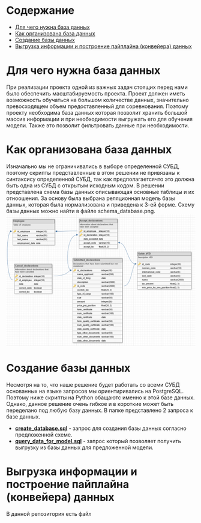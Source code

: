 # Содержание

- [Для чего нужна база данных](#task1)
- [Как организована база данных](#task2)
- [Создание базы данных](#task3)
- [Выгрузка информации и построение пайплайна (конвейера) данных](#task4)

# Для чего нужна база данных <a class="anchor" id="task1"></a>
При реализации проекта одной из важных задач стоящих перед нами было обеспечить масштабируемость проекта. Проект должен иметь возможность обучаться на большом количестве данных, значительно превосходящем объем предоставленный для соревнования. Поэтому проекту необходима база данных которая позволит хранить большой массив информации и при необходимости выгружать его для обучения модели. Также это позволит фильтровать данные при необходимости.

# Как организована база данных <a class="anchor" id="task2"></a>
Изначально мы не ограничивались в выборе определенной СУБД, поэтому скрипты представленные в этом решении не привязаны к синтаксису определенной СУБД, так как предполагаетсячто это должна быть одна из СУБД с открытым исходным кодом. 
В решении представлена схема базы данных описывающая основные таблицы  и их отноошения. За основу была выбрана реляционная модель базы данных, которая была нормализована и приведена к 3-ей форме. Схему базы данных можно найти в файле schema_database.png.
![schema_database](schema_database.png 'Схема базы данных')

# Создание базы данных <a class="anchor" id="task3"></a>
Несмотря на то, что наше решение будет работать со всеми СУБД основанных на языке запросов мы ориентиривались на PostgreSQL. Поэтому ниже скрипты на Python обащаютс именно к этой базе данных. Однако, данное решение очень гибкое и в короткие может быть переделано под любую базу данных. В папке представлено 2 запроса к базе данных.
- **[create_database.sql](https://github.com/Sekai-no-uragawa/aihack/blob/main/sql_database/create_database.sql)** - запрос для создания базы данных согласно предложенной схеме.
- **[query_data_for_model.sql](https://github.com/Sekai-no-uragawa/aihack/blob/main/sql_database/query_data_for_model.sql)** - запрос который позволяет получить выгрузку из базы данных для предложенной модели.

# Выгрузка информации и построение пайплайна (конвейера) данных <a class="anchor" id="task4"></a>
В данной репозитория есть файл 

